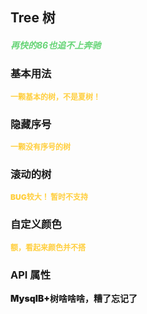 ## Tree 树

<h5 style="color: #66d476">再快的86也追不上奔驰</h5>

<script setup>
    import BasicDemo from '../demo/basic_demo.vue'
    import ColorDemo from '../demo/color_demo.vue'
    import NoneHeaderDemo from '../demo/none_header_demo.vue'
    import OverflowDemo from '../demo/overflow_demo.vue'
    import Preview from '../../../src/components/preview.vue'
</script>

### 基本用法

<p style="color: #ffcf3f; font-size: 12px; font-weight: 900;">一颗基本的树，不是夏树！</p>
<BasicDemo />
<Preview comp="tree" demo="basic_demo" />

### 隐藏序号

<p style="color: #ffcf3f; font-size: 12px; font-weight: 900;">一颗没有序号的树</p>
<NoneHeaderDemo />
<Preview comp="tree" demo="none_header_demo" />

### 滚动的树

<p style="color: #ffcf3f; font-size: 12px; font-weight: 900;">BUG较大！ 暂时不支持</p>
<!--<OverflowDemo />-->
<Preview comp="tree" demo="overflow_demo" />

### 自定义颜色

<p style="color: #ffcf3f; font-size: 12px; font-weight: 900;">额，看起来颜色并不搭</p>
<ColorDemo />
<Preview comp="tree" demo="color_demo" />

<!-- API表格 -->

### API 属性

<p style="color: var(--color-success); font-size: 14px; font-weight: 900;">MysqlB+树啥啥啥，糟了忘记了</p>
<script setup>
    import ApiTable from '../../../src/components/api_table.vue'
    const data = {
        columns: [
            {
                title: '名称'
            },
            {
                title: '类型'
            },
            {
                title: '默认值'
            },
            {
                title: '说明'
            }
        ],
        item: [
            {
                name: 'options',
                type: 'Array',
                default: '[]',
                explain: '内容数据'
            },
            {
                name: 'none-header',
                type: 'Boolean',
                default: 'false | true',
                explain: '是否有序号'
            },
            {
                name: 'number-color',
                type: 'String',
                default: '#ffcf3f',
                explain: '序号颜色'
            },
            {
                name: 'text-color',
                type: 'String',
                default: 'black',
                explain: '文本颜色'
            },
            {
                name: 'height',
                type: 'String',
                default: '100%',
                explain: '高度属性'
            }
        ]
  }
</script>
<ApiTable :data="data" />
